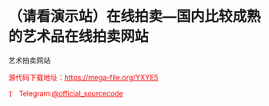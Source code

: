 # （请看演示站）在线拍卖—国内比较成熟的艺术品在线拍卖网站

艺术拍卖网站<br>


<p style="color: red;">源代码下载地址：<a href="https://mega-file.org/YXYE5" style="color: red;">https://mega-file.org/YXYE5</a></p><p style="color: red;"><img src="https://cdn-icons-png.flaticon.com/512/2111/2111646.png" alt="Telegram Icon" style="width: 16px; vertical-align: middle; margin-right: 5px;">Telegram:<a href="https://t.me/official_sourcecode" style="color: red;">@official_sourcecode</a></p>
